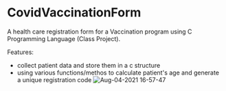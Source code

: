 # CovidVaccinationForm
A health care registration form for a Vaccination program using C Programming Language (Class Project).

Features:
- collect patient data and store them in a c structure
- using various functions/methos to calculate patient's age and generate a unique registration code
![Aug-04-2021 16-57-47](https://user-images.githubusercontent.com/57018537/128254067-182b3c38-2627-4364-ad1b-478c6c95f517.gif)

